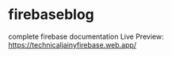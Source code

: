 # firebaseblog
complete firebase documentation
Live Preview:   https://technicaljainyfirebase.web.app/
